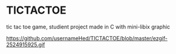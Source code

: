 # TICTACTOE
tic tac toe game, studient project made in C with mini-libix graphic

https://github.com/usernameHed/TICTACTOE/blob/master/ezgif-2524915925.gif
